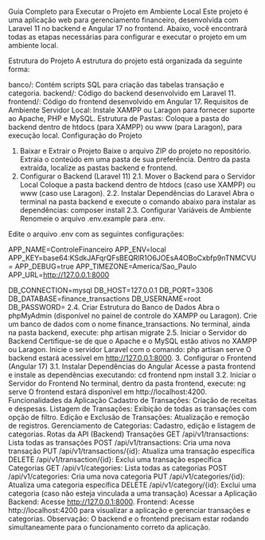 Guia Completo para Executar o Projeto em Ambiente Local
Este projeto é uma aplicação web para gerenciamento financeiro, desenvolvida com Laravel 11 no backend e Angular 17 no frontend. Abaixo, você encontrará todas as etapas necessárias para configurar e executar o projeto em um ambiente local.

Estrutura do Projeto
A estrutura do projeto está organizada da seguinte forma:

banco/: Contém scripts SQL para criação das tabelas transação e categoria.
backend/: Código do backend desenvolvido em Laravel 11.
frontend/: Código do frontend desenvolvido em Angular 17.
Requisitos de Ambiente
Servidor Local: Instale XAMPP ou Laragon para fornecer suporte ao Apache, PHP e MySQL.
Estrutura de Pastas: Coloque a pasta do backend dentro de htdocs (para XAMPP) ou www (para Laragon), para execução local.
Configuração do Projeto
1. Baixar e Extrair o Projeto
Baixe o arquivo ZIP do projeto no repositório.
Extraia o conteúdo em uma pasta de sua preferência.
Dentro da pasta extraída, localize as pastas backend e frontend.
2. Configurar o Backend (Laravel 11)
2.1. Mover o Backend para o Servidor Local
Coloque a pasta backend dentro de htdocs (caso use XAMPP) ou www (caso use Laragon).
2.2. Instalar Dependências do Laravel
Abra o terminal na pasta backend e execute o comando abaixo para instalar as dependências:
composer install
2.3. Configurar Variáveis de Ambiente
Renomeie o arquivo .env.example para .env.

Edite o arquivo .env com as seguintes configurações:

APP_NAME=ControleFinanceiro
APP_ENV=local
APP_KEY=base64:KSdkJAFqrQFsBEQRlR1O6JOEsA4OBoCxbfp9nTNMCVU=
APP_DEBUG=true
APP_TIMEZONE=America/Sao_Paulo
APP_URL=http://127.0.0.1:8000

DB_CONNECTION=mysql
DB_HOST=127.0.0.1
DB_PORT=3306
DB_DATABASE=finance_transactions
DB_USERNAME=root
DB_PASSWORD=
2.4. Criar Estrutura do Banco de Dados
Abra o phpMyAdmin (disponível no painel de controle do XAMPP ou Laragon).
Crie um banco de dados com o nome finance_transactions.
No terminal, ainda na pasta backend, execute:
php artisan migrate
2.5. Iniciar o Servidor do Backend
Certifique-se de que o Apache e o MySQL estão ativos no XAMPP ou Laragon.
Inicie o servidor Laravel com o comando:
php artisan serve
O backend estará acessível em http://127.0.0.1:8000.
3. Configurar o Frontend (Angular 17)
3.1. Instalar Dependências do Angular
Acesse a pasta frontend e instale as dependências executando:
cd frontend
npm install
3.2. Iniciar o Servidor do Frontend
No terminal, dentro da pasta frontend, execute:
ng serve
O frontend estará disponível em http://localhost:4200.
Funcionalidades da Aplicação
Cadastro de Transações: Criação de receitas e despesas.
Listagem de Transações: Exibição de todas as transações com opção de filtro.
Edição e Exclusão de Transações: Atualização e remoção de registros.
Gerenciamento de Categorias: Cadastro, edição e listagem de categorias.
Rotas da API (Backend)
Transações
GET /api/v1/transactions: Lista todas as transações
POST /api/v1/transactions: Cria uma nova transação
PUT /api/v1/transactions/{id}: Atualiza uma transação específica
DELETE /api/v1/transaction/{id}: Exclui uma transação específica
Categorias
GET /api/v1/categories: Lista todas as categorias
POST /api/v1/categories: Cria uma nova categoria
PUT /api/v1/categories/{id}: Atualiza uma categoria específica
DELETE /api/v1/category/{id}: Exclui uma categoria (caso não esteja vinculada a uma transação)
Acessar a Aplicação
Backend: Acesse http://127.0.0.1:8000.
Frontend: Acesse http://localhost:4200 para visualizar a aplicação e gerenciar transações e categorias.
Observação: O backend e o frontend precisam estar rodando simultaneamente para o funcionamento correto da aplicação.

